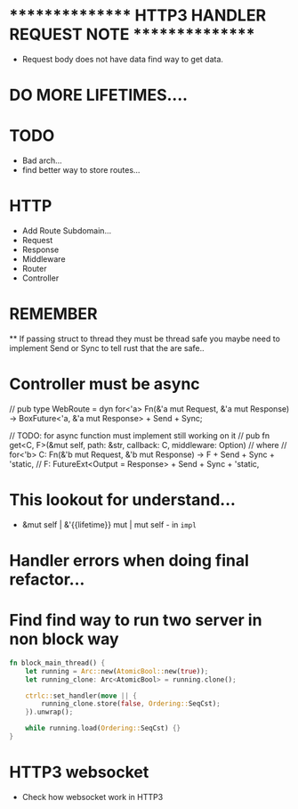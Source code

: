 # ************** HTTP3 HANDLER REQUEST NOTE **************
- Request body does not have data find way to get data.

# DO MORE LIFETIMES....

# TODO
- Bad arch...
- find better way to store routes...


# HTTP

* Add Route Subdomain...
* Request   
* Response
* Middleware
* Router
* Controller


# REMEMBER

** If passing struct to thread they must be thread safe you maybe need to implement Send or Sync to tell rust that the are safe..



# Controller must be async

// pub type WebRoute = dyn for<'a> Fn(&'a mut Request, &'a mut Response) -> BoxFuture<'a, &'a mut Response> + Send + Sync;


// TODO: for async function must implement still working on it
// pub fn get<C, F>(&mut self, path: &str, callback: C, middleware: Option<Middlewares>)
// where
//     for<'b> C: Fn(&'b mut Request, &'b mut Response) -> F + Send + Sync + 'static,
//     F: FutureExt<Output =  Response> + Send + Sync + 'static,


# This lookout for understand...
- &mut self | &'{{lifetime}} mut | mut self - in `impl`


# Handler errors when doing final refactor...


# Find find way to run two server in non block way

```rust
fn block_main_thread() {
    let running = Arc::new(AtomicBool::new(true));
    let running_clone: Arc<AtomicBool> = running.clone();

    ctrlc::set_handler(move || {
        running_clone.store(false, Ordering::SeqCst);
    }).unwrap();

    while running.load(Ordering::SeqCst) {}
}
```


# HTTP3 websocket

- Check how websocket work in HTTP3